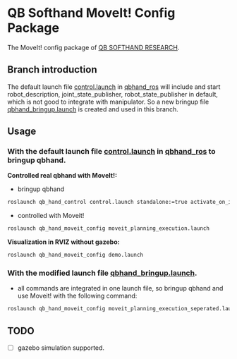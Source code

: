 # QB Softhand MoveIt! Config Package

The MoveIt! config package of [QB SOFTHAND RESEARCH](https://qbrobotics.com/products/qb-softhand-research/).

## Branch introduction

The default launch file [control.launch](https://bitbucket.org/qbrobotics/qbhand-ros/src/production-kinetic/qb_hand_control/launch/control.launch) in [qbhand_ros](https://bitbucket.org/qbrobotics/qbhand-ros/src/production-kinetic/) will include and start robot_description, joint_state_publisher, robot_state_publisher in default, which is not good to integrate with manipulator. So a new bringup file [qbhand_bringup.launch](https://github.com/lyh458/qb_hand_moveit_config/blob/seperated_bringup/launch/qbhand_bringup.launch) is created and used in this branch.

## Usage

### With the default launch file [control.launch](https://bitbucket.org/qbrobotics/qbhand-ros/src/production-kinetic/qb_hand_control/launch/control.launch) in [qbhand_ros](https://bitbucket.org/qbrobotics/qbhand-ros/src/production-kinetic/) to bringup qbhand. 

**Controlled real qbhand with MoveIt!:**

- bringup qbhand

```bash
roslaunch qb_hand_control control.launch standalone:=true activate_on_initialization:=true device_name:=qbhand
```

- controlled with Moveit!

```bash
roslaunch qb_hand_moveit_config moveit_planning_execution.launch
```

**Visualization in RVIZ without gazebo:**

```bash
roslaunch qb_hand_moveit_config demo.launch
```

### With the modified launch file [qbhand_bringup.launch](https://github.com/lyh458/qb_hand_moveit_config/blob/seperated_bringup/launch/qbhand_bringup.launch).

- all commands are integrated in one launch file, so bringup qbhand and use Moveit! with the following command:

```bash
roslaunch qb_hand_moveit_config moveit_planning_execution_seperated.launch 
```

## TODO

- [ ] gazebo simulation supported.
